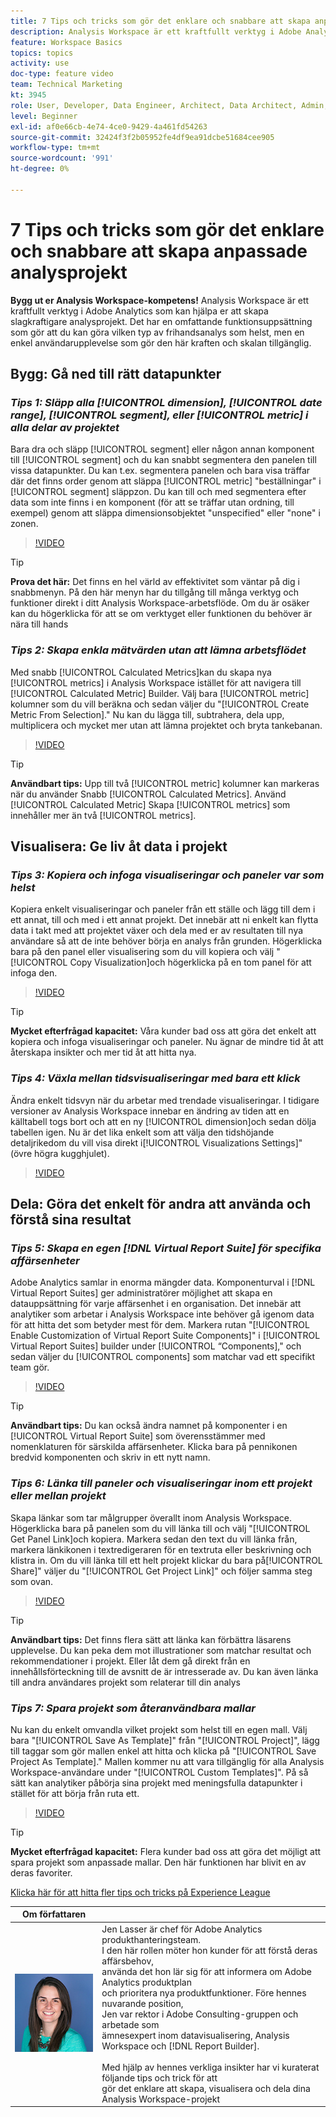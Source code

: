 ```yaml
---
title: 7 Tips och tricks som gör det enklare och snabbare att skapa anpassade analysprojekt
description: Analysis Workspace är ett kraftfullt verktyg i Adobe Analytics som kan hjälpa er att skapa slagkraftigare analysprojekt. Det har en omfattande funktionsuppsättning som gör att du kan göra vilken typ av frihandsanalys som helst, men en enkel användarupplevelse som gör den här kraften och skalan tillgänglig.
feature: Workspace Basics
topics: topics
activity: use
doc-type: feature video
team: Technical Marketing
kt: 3945
role: User, Developer, Data Engineer, Architect, Data Architect, Admin, Leader
level: Beginner
exl-id: af0e66cb-4e74-4ce0-9429-4a461fd54263
source-git-commit: 32424f3f2b05952fe4df9ea91dcbe51684cee905
workflow-type: tm+mt
source-wordcount: '991'
ht-degree: 0%

---
```


# 7 Tips och tricks som gör det enklare och snabbare att skapa anpassade analysprojekt

**Bygg ut er Analysis Workspace-kompetens!**
Analysis Workspace är ett kraftfullt verktyg i Adobe Analytics som kan hjälpa er att skapa slagkraftigare analysprojekt. Det har en omfattande funktionsuppsättning som gör att du kan göra vilken typ av frihandsanalys som helst, men en enkel användarupplevelse som gör den här kraften och skalan tillgänglig.

## Bygg: Gå ned till rätt datapunkter

### ***Tips 1: Släpp alla [!UICONTROL dimension], [!UICONTROL date range], [!UICONTROL segment], eller [!UICONTROL metric] i alla delar av projektet***

Bara dra och släpp [!UICONTROL segment] eller någon annan komponent till [!UICONTROL segment] och du kan snabbt segmentera den panelen till vissa datapunkter. Du kan t.ex. segmentera panelen och bara visa träffar där det finns order genom att släppa [!UICONTROL metric] &quot;beställningar&quot; i [!UICONTROL segment] släppzon. Du kan till och med segmentera efter data som inte finns i en komponent (för att se träffar utan ordning, till exempel) genom att släppa dimensionsobjektet &quot;unspecified&quot; eller &quot;none&quot; i zonen.

>[!VIDEO](https://video.tv.adobe.com/v/24036/?quality=12)

>[!TIP]
>
>**Prova det här:** Det finns en hel värld av effektivitet som väntar på dig i snabbmenyn. På den här menyn har du tillgång till många verktyg och funktioner direkt i ditt Analysis Workspace-arbetsflöde. Om du är osäker kan du högerklicka för att se om verktyget eller funktionen du behöver är nära till hands

### ***Tips 2: Skapa enkla mätvärden utan att lämna arbetsflödet***

Med snabb [!UICONTROL Calculated Metrics]kan du skapa nya [!UICONTROL metrics] i Analysis Workspace istället för att navigera till [!UICONTROL Calculated Metric] Builder. Välj bara [!UICONTROL metric] kolumner som du vill beräkna och sedan väljer du &quot;[!UICONTROL Create Metric From Selection].&quot; Nu kan du lägga till, subtrahera, dela upp, multiplicera och mycket mer utan att lämna projektet och bryta tankebanan.

>[!VIDEO](https://video.tv.adobe.com/v/23126/?quality=12)

>[!TIP]
>
>**Användbart tips:** Upp till två [!UICONTROL metric] kolumner kan markeras när du använder Snabb [!UICONTROL Calculated Metrics]. Använd [!UICONTROL Calculated Metric] Skapa [!UICONTROL metrics] som innehåller mer än två [!UICONTROL metrics].

## Visualisera: Ge liv åt data i projekt

### ***Tips 3: Kopiera och infoga visualiseringar och paneler var som helst***

Kopiera enkelt visualiseringar och paneler från ett ställe och lägg till dem i ett annat, till och med i ett annat projekt. Det innebär att ni enkelt kan flytta data i takt med att projektet växer och dela med er av resultaten till nya användare så att de inte behöver börja en analys från grunden. Högerklicka bara på den panel eller visualisering som du vill kopiera och välj &quot;[!UICONTROL Copy Visualization]och högerklicka på en tom panel för att infoga den.

>[!VIDEO](https://video.tv.adobe.com/v/23230/?quality=12)

>[!TIP]
>
>**Mycket efterfrågad kapacitet:** Våra kunder bad oss att göra det enkelt att kopiera och infoga visualiseringar och paneler. Nu ägnar de mindre tid åt att återskapa insikter och mer tid åt att hitta nya.

### ***Tips 4: Växla mellan tidsvisualiseringar med bara ett klick***

Ändra enkelt tidsvyn när du arbetar med trendade visualiseringar. I tidigare versioner av Analysis Workspace innebar en ändring av tiden att en källtabell togs bort och att en ny [!UICONTROL dimension]och sedan dölja tabellen igen. Nu är det lika enkelt som att välja den tidshöjande detaljrikedom du vill visa direkt i[!UICONTROL Visualizations Settings]&quot; (övre högra kugghjulet).

>[!VIDEO](https://video.tv.adobe.com/v/23548/?quality=12)

## Dela: Göra det enkelt för andra att använda och förstå sina resultat

### ***Tips 5: Skapa en egen [!DNL Virtual Report Suite] för specifika affärsenheter***

Adobe Analytics samlar in enorma mängder data. Komponenturval i [!DNL Virtual Report Suites] ger administratörer möjlighet att skapa en datauppsättning för varje affärsenhet i en organisation. Det innebär att analytiker som arbetar i Analysis Workspace inte behöver gå igenom data för att hitta det som betyder mest för dem. Markera rutan &quot;[!UICONTROL Enable Customization of Virtual Report Suite Components]&quot; i [!UICONTROL Virtual Report Suites] builder under [!UICONTROL “Components],&quot; och sedan väljer du [!UICONTROL components] som matchar vad ett specifikt team gör.

>[!VIDEO](https://video.tv.adobe.com/v/23544/?quality=12)

>[!TIP]
>
>**Användbart tips:** Du kan också ändra namnet på komponenter i en [!UICONTROL Virtual Report Suite] som överensstämmer med nomenklaturen för särskilda affärsenheter. Klicka bara på pennikonen bredvid komponenten och skriv in ett nytt namn.

### ***Tips 6: Länka till paneler och visualiseringar inom ett projekt eller mellan projekt***

Skapa länkar som tar målgrupper överallt inom Analysis Workspace. Högerklicka bara på panelen som du vill länka till och välj &quot;[!UICONTROL Get Panel Link]och kopiera. Markera sedan den text du vill länka från, markera länkikonen i textredigeraren för en textruta eller beskrivning och klistra in. Om du vill länka till ett helt projekt klickar du bara på[!UICONTROL Share]&quot; väljer du &quot;[!UICONTROL Get Project Link]&quot; och följer samma steg som ovan.

>[!VIDEO](https://video.tv.adobe.com/v/23724/?quality=12)

>[!TIP]
>
>**Användbart tips:** Det finns flera sätt att länka kan förbättra läsarens upplevelse. Du kan peka dem mot illustrationer som matchar resultat och rekommendationer i projekt. Eller låt dem gå direkt från en innehållsförteckning till de avsnitt de är intresserade av. Du kan även länka till andra användares projekt som relaterar till din analys

### ***Tips 7: Spara projekt som återanvändbara mallar***

Nu kan du enkelt omvandla vilket projekt som helst till en egen mall. Välj bara &quot;[!UICONTROL Save As Template]&quot; från &quot;[!UICONTROL Project]&quot;, lägg till taggar som gör mallen enkel att hitta och klicka på &quot;[!UICONTROL Save Project As Template].&quot; Mallen kommer nu att vara tillgänglig för alla Analysis Workspace-användare under &quot;[!UICONTROL Custom Templates]&quot;. På så sätt kan analytiker påbörja sina projekt med meningsfulla datapunkter i stället för att börja från ruta ett.

>[!VIDEO](https://video.tv.adobe.com/v/23231/?quality=12)

>[!TIP]
>
>**Mycket efterfrågad kapacitet:** Flera kunder bad oss att göra det möjligt att spara projekt som anpassade mallar. Den här funktionen har blivit en av deras favoriter.

[Klicka här för att hitta fler tips och tricks på Experience League](https://experienceleague.adobe.com/?search=tips&amp;tag=Analysis+Workspace#recommended/solutions/analytics)

| Om författaren |  |
|------------|------------|
| ![Jen Lasser](assets/jlasser-headshot-s.jpg) | Jen Lasser är chef för Adobe Analytics produkthanteringsteam. <br> I den här rollen möter hon kunder för att förstå deras affärsbehov, <br>använda det hon lär sig för att informera om Adobe Analytics produktplan <br>och prioritera nya produktfunktioner. Före hennes nuvarande position, <br>Jen var rektor i Adobe Consulting-gruppen och arbetade som <br>ämnesexpert inom datavisualisering, Analysis Workspace och [!DNL Report Builder]. <br><br>Med hjälp av hennes verkliga insikter har vi kuraterat följande tips och trick för att <br>gör det enklare att skapa, visualisera och dela dina Analysis Workspace-projekt |
